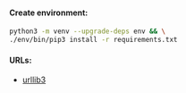 #### Create environment:
```bash
python3 -m venv --upgrade-deps env && \
./env/bin/pip3 install -r requirements.txt
```

#### URLs:
- [urllib3](https://urllib3.readthedocs.io/en/stable/)
